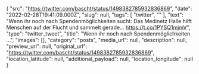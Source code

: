 {
  "src": "https://twitter.com/bascht/status/1498382785932836869",
  "date": "2022-02-28T19:41:09.000Z",
  "slug": null,
  "tags": [
    "twitter",
    ""
  ],
  "text": "Wenn ihr noch nach Spendenmöglichkeiten sucht: Das Medinetz Halle hilft Menschen auf der Flucht und sammelt gerade… https://t.co/1PYSQ1mjmV",
  "type": "twitter_tweet",
  "title": "Wenn ihr noch nach Spendenmöglichkeiten …",
  "images": [],
  "category": "posts",
  "media_url": null,
  "description": null,
  "preview_url": null,
  "original_url": "https://twitter.com/bascht/status/1498382785932836869",
  "location_latitude": null,
  "additional_payload": null,
  "location_longitude": null
}